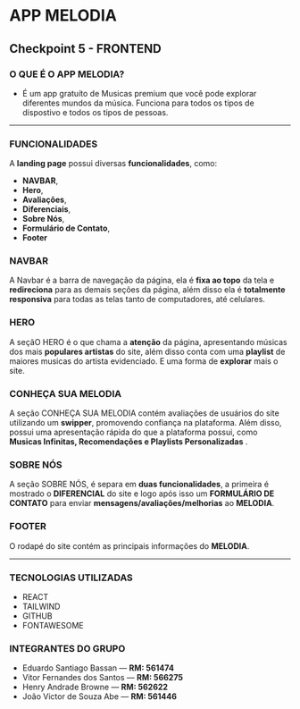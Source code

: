 # APP MELODIA 
## Checkpoint 5 - FRONTEND

### O QUE É O APP MELODIA?
-  É um app gratuíto de Musicas premium que você pode explorar diferentes mundos da música. Funciona para todos os tipos de dispostivo e todos os tipos de pessoas. 

---

### FUNCIONALIDADES
A **landing page** possui diversas **funcionalidades**, como:
- **NAVBAR**,
- **Hero**,
- **Avaliações**,
- **Diferenciais**,
- **Sobre Nós**,
- **Formulário de Contato**, 
- **Footer**

### NAVBAR
A Navbar é a barra de navegação da página, ela é **fixa ao topo** da tela e **redireciona** para as demais seções da página, além disso ela é **totalmente responsiva** para todas as telas tanto de computadores, até celulares.

### HERO
A seçãO HERO é o que chama a **atenção** da página, apresentando músicas dos mais **populares artistas** do site, além disso conta com uma **playlist** de maiores musicas do artista evidenciado. E uma forma de **explorar** mais o site.

### CONHEÇA SUA MELODIA
A seção CONHEÇA SUA MELODIA contém avaliações de usuários do site utilizando um **swipper**, promovendo confiança na plataforma. Além disso, possui uma apresentação rápida do que a plataforma possui, como **Musicas Infinitas, Recomendações e Playlists Personalizadas** .

### SOBRE NÓS
A seção SOBRE NÓS, é separa em **duas funcionalidades**, a primeira é mostrado o **DIFERENCIAL** do site e logo após isso um **FORMULÁRIO DE CONTATO** para enviar **mensagens/avaliações/melhorias** ao **MELODIA**.  

### FOOTER
O rodapé do site contém as principais informações do **MELODIA**.

---

### TECNOLOGIAS UTILIZADAS 
- REACT
- TAILWIND
- GITHUB
- FONTAWESOME

### INTEGRANTES DO GRUPO
- Eduardo Santiago Bassan — **RM: 561474**
- Vitor Fernandes dos Santos — **RM: 566275**
- Henry Andrade Browne — **RM: 562622**
- João Victor de Souza Abe — **RM: 561446**
